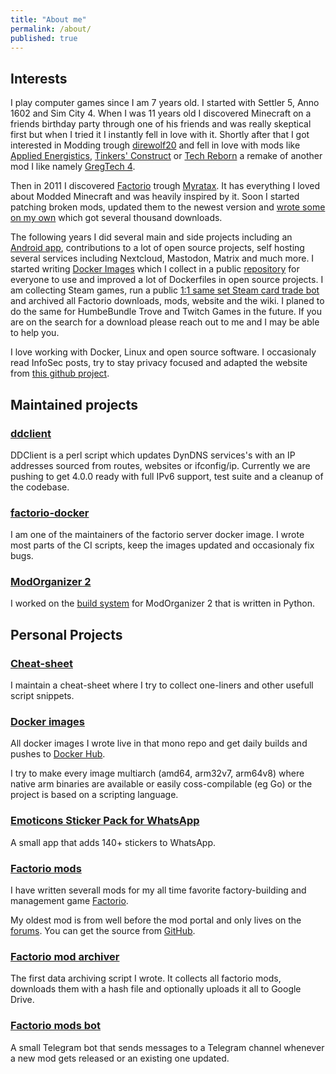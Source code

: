 ```yaml
---
title: "About me"
permalink: /about/
published: true
---
```


## Interests

I play computer games since I am 7 years old. I started with Settler 5, Anno 1602 and Sim City 4. When I was 11 years old I discovered Minecraft on a friends birthday party through one of his friends and was really skeptical first but when I tried it I instantly fell in love with it. Shortly after that I got interested in Modding trough [direwolf20](https://www.youtube.com/user/direwolf20) and fell in love with mods like [Applied Energistics](https://ae-mod.info/), [Tinkers' Construct](https://minecraft.curseforge.com/projects/tinkers-construct) or [Tech Reborn](https://minecraft.curseforge.com/projects/techreborn) a remake of another mod I like namely [GregTech 4](https://forum.industrial-craft.net/thread/7156-gregtech-6-1-7-10-website-patreon-info-support-and-suggestions/).

Then in 2011 I discovered [Factorio](https://www.factorio.com/) trough [Myratax](https://www.youtube.com/user/Myratax). It has everything I loved about Modded Minecraft and was heavily inspired by it. Soon I started patching broken mods, updated them to the newest version and [wrote some on my own](https://mods.factorio.com/user/supersandro2000) which got several thousand downloads.

The following years I did several main and side projects including an [Android app](#emoticons-sticker-pack-for-whatsapp), contributions to a lot of open source projects, self hosting several services including Nextcloud, Mastodon, Matrix and much more. I started writing [Docker Images](#docker-images) which I collect in a public [repository](https://github.com/SuperSandro2000/docker-images/) for everyone to use and improved a lot of Dockerfiles in open source projects. I am collecting Steam games, run a public [1:1 same set Steam card trade bot](https://steamcommunity.com/id/SuperSandro2000/) and archived all Factorio downloads, mods, website and the wiki. I planed to do the same for HumbeBundle Trove and Twitch Games in the future. If you are on the search for a download please reach out to me and I may be able to help you.

I love working with Docker, Linux and open source software. I occasionaly read InfoSec posts, try to stay privacy focused and adapted the website from [this github project](https://github.com/github/personal-website/).

## Maintained projects

### [ddclient](https://github-com/ddclient/ddclient)

DDClient is a perl script which updates DynDNS services's with an IP addresses sourced from routes, websites or ifconfig/ip. Currently we are pushing to get 4.0.0 ready with full IPv6 support, test suite and a cleanup of the codebase.

### [factorio-docker](https://github.com/factoriotools/factorio-docker)

I am one of the maintainers of the factorio server docker image. I wrote most parts of the CI scripts, keep the images updated and occasionaly fix bugs.

### [ModOrganizer 2](https://github.com/modorganizer2/modorganizer)

I worked on the [build system](https://github.com/ModOrganizer2/modorganizer-umbrella) for ModOrganizer 2 that is written in Python.


## Personal Projects

### [Cheat-sheet](https://github.com/SuperSandro2000/cheat-sheet)

I maintain a cheat-sheet where I try to collect one-liners and other usefull script snippets.

### [Docker images](https://github.com/SuperSandro2000/docker-images)

All docker images I wrote live in that mono repo and get daily builds and pushes to [Docker Hub](https://hub.docker.com/u/supersandro2000).

I try to make every image multiarch (amd64, arm32v7, arm64v8) where native arm binaries are available or easily coss-compilable (eg Go) or the project is based on a scripting language.

### [Emoticons Sticker Pack for WhatsApp](https://play.google.com/store/apps/details?id=de.supersandro.stickers.emoticons)

A small app that adds 140+ stickers to WhatsApp.

### [Factorio mods](https://mods.factorio.com/user/supersandro2000)

I have written severall mods for my all time favorite factory-building and management game [Factorio](https://www.factorio.com/).

My oldest mod is from well before the mod portal and only lives on the [forums](https://forums.factorio.com/viewtopic.php?f=44&t=4343). You can get the source from [GitHub](https://github.com/SuperSandro2000/AlienPlant).

### [Factorio mod archiver](https://github.com/SuperSandro2000/factorio-mod-archiver)

The first data archiving script I wrote. It collects all factorio mods, downloads them with a hash file and optionally uploads it all to Google Drive.

### [Factorio mods bot](https://github.com/SuperSandro2000/factorio_mods_bot)

A small Telegram bot that sends messages to a Telegram channel whenever a new mod gets released or an existing one updated.
